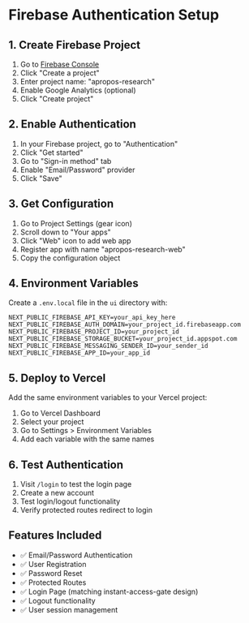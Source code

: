 # Firebase Authentication Setup

## 1. Create Firebase Project

1. Go to [Firebase Console](https://console.firebase.google.com/)
2. Click "Create a project"
3. Enter project name: "apropos-research"
4. Enable Google Analytics (optional)
5. Click "Create project"

## 2. Enable Authentication

1. In your Firebase project, go to "Authentication"
2. Click "Get started"
3. Go to "Sign-in method" tab
4. Enable "Email/Password" provider
5. Click "Save"

## 3. Get Configuration

1. Go to Project Settings (gear icon)
2. Scroll down to "Your apps"
3. Click "Web" icon to add web app
4. Register app with name "apropos-research-web"
5. Copy the configuration object

## 4. Environment Variables

Create a `.env.local` file in the `ui` directory with:

```env
NEXT_PUBLIC_FIREBASE_API_KEY=your_api_key_here
NEXT_PUBLIC_FIREBASE_AUTH_DOMAIN=your_project_id.firebaseapp.com
NEXT_PUBLIC_FIREBASE_PROJECT_ID=your_project_id
NEXT_PUBLIC_FIREBASE_STORAGE_BUCKET=your_project_id.appspot.com
NEXT_PUBLIC_FIREBASE_MESSAGING_SENDER_ID=your_sender_id
NEXT_PUBLIC_FIREBASE_APP_ID=your_app_id
```

## 5. Deploy to Vercel

Add the same environment variables to your Vercel project:

1. Go to Vercel Dashboard
2. Select your project
3. Go to Settings > Environment Variables
4. Add each variable with the same names

## 6. Test Authentication

1. Visit `/login` to test the login page
2. Create a new account
3. Test login/logout functionality
4. Verify protected routes redirect to login

## Features Included

- ✅ Email/Password Authentication
- ✅ User Registration
- ✅ Password Reset
- ✅ Protected Routes
- ✅ Login Page (matching instant-access-gate design)
- ✅ Logout functionality
- ✅ User session management
